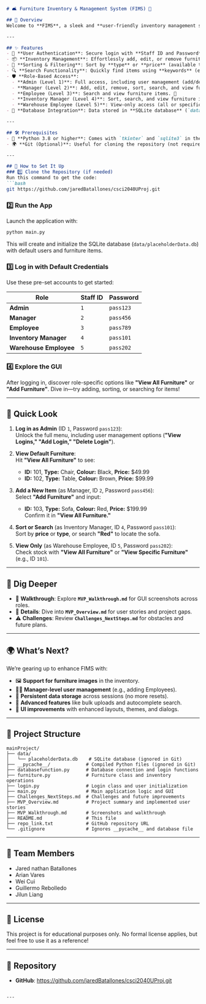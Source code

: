 ```markdown
# 🛋️ Furniture Inventory & Management System (FIMS) 🎉

## 🌟 Overview
Welcome to **FIMS**, a sleek and **user-friendly inventory management system** crafted for small-to-medium furniture stores! Originally a command-line tool, we’ve elevated it to a **Tkinter-based GUI** for this MVP. Featuring **secure login with role-based access** for **Admin, Manager, Employee, Inventory Manager, and Warehouse Employee** roles, FIMS empowers users to **track furniture, add or remove items, sort, search by keywords, and view specifics**—all backed by a robust **SQLite database**. This is our proud submission for the project milestone! 🚀

---

## ✨ Features
- 🔐 **User Authentication**: Secure login with **Staff ID and Password**, customized by role-based access levels (1-5).  
- 📦 **Inventory Management**: Effortlessly add, edit, or remove furniture items via an intuitive GUI.  
- 🔄 **Sorting & Filtering**: Sort by **type** or **price** (available to **Managers** and **Inventory Managers**).  
- 🔍 **Search Functionality**: Quickly find items using **keywords** (e.g., type or color) (available to **Employees** and **Inventory Managers**).  
- 🛡️ **Role-Based Access**:  
  - **Admin (Level 1)**: Full access, including user management (add/delete users). 🧑‍💼  
  - **Manager (Level 2)**: Add, edit, remove, sort, search, and view furniture. 🖥️  
  - **Employee (Level 3)**: Search and view furniture items. 👀  
  - **Inventory Manager (Level 4)**: Sort, search, and view furniture items. 📊  
  - **Warehouse Employee (Level 5)**: View-only access (all or specific items). 📋  
- 💾 **Database Integration**: Data stored in **SQLite database** (`data/placeholderData.db`), initialized with defaults on startup.  

---

## 🛠️ Prerequisites
- 🐍 **Python 3.8 or higher**: Comes with `tkinter` and `sqlite3` in the standard library.  
- 🌍 **Git (Optional)**: Useful for cloning the repository (not required if using the zip file).  

---

## 🚀 How to Set It Up
### 1️⃣ Clone the Repository (if needed)
Run this command to get the code:  
```bash
git https://github.com/jaredBatallones/csci2040UProj.git
```

### 2️⃣ Run the App
Launch the application with:  
```bash
python main.py
```
This will create and initialize the SQLite database (`data/placeholderData.db`) with default users and furniture items.

### 3️⃣ Log in with Default Credentials
Use these pre-set accounts to get started:  

| Role                 | Staff ID | Password  |
|----------------------|----------|-----------|
| **Admin**            | `1`      | `pass123` |
| **Manager**          | `2`      | `pass456` |
| **Employee**         | `3`      | `pass789` |
| **Inventory Manager**| `4`      | `pass101` |
| **Warehouse Employee**| `5`     | `pass202` |

### 4️⃣ Explore the GUI
After logging in, discover role-specific options like **"View All Furniture"** or **"Add Furniture"**. Dive in—try adding, sorting, or searching for items!

---

## 👀 Quick Look
1. **Log in as Admin** (ID `1`, Password `pass123`):  
   Unlock the full menu, including user management options (**"View Logins," "Add Login," "Delete Login"**).  

2. **View Default Furniture**:  
   Hit **"View All Furniture"** to see:  
   - **ID:** 101, **Type:** Chair, **Colour:** Black, **Price:** $49.99  
   - **ID:** 102, **Type:** Table, **Colour:** Brown, **Price:** $99.99  

3. **Add a New Item** (as Manager, ID `2`, Password `pass456`):  
   Select **"Add Furniture"** and input:  
   - **ID:** 103, **Type:** Sofa, **Colour:** Red, **Price:** $199.99  
   Confirm it in **"View All Furniture."**

4. **Sort or Search** (as Inventory Manager, ID `4`, Password `pass101`):  
   Sort by **price** or **type**, or search **"Red"** to locate the sofa.  

5. **View Only** (as Warehouse Employee, ID `5`, Password `pass202`):  
   Check stock with **"View All Furniture"** or **"View Specific Furniture"** (e.g., ID `101`).  

---

## 📖 Dig Deeper
- 📸 **Walkthrough**: Explore **`MVP_Walkthrough.md`** for GUI screenshots across roles.  
- 📖 **Details**: Dive into **`MVP_Overview.md`** for user stories and project gaps.  
- ⚠️ **Challenges**: Review **`Challenges_NextSteps.md`** for obstacles and future plans.  

---

## 🌍 What’s Next?
We’re gearing up to enhance FIMS with:  
- 🖼️ **Support for furniture images** in the inventory.  
- 🧑‍💼 **Manager-level user management** (e.g., adding Employees).  
- 💾 **Persistent data storage** across sessions (no more resets).  
- 🔧 **Advanced features** like bulk uploads and autocomplete search.  
- 🎨 **UI improvements** with enhanced layouts, themes, and dialogs.  

---

## 📁 Project Structure
```
mainProject/
├── data/
│   └── placeholderData.db    # SQLite database (ignored in Git)
├── __pycache__/             # Compiled Python files (ignored in Git)
├── databasefunction.py      # Database connection and login functions
├── furniture.py             # Furniture class and inventory operations
├── login.py                 # Login class and user initialization
├── main.py                  # Main application logic and GUI
├── Challenges_NextSteps.md  # Challenges and future improvements
├── MVP_Overview.md          # Project summary and implemented user stories
├── MVP_Walkthrough.md       # Screenshots and walkthrough
├── README.md                # This file
├── repo_link.txt            # GitHub repository URL
└── .gitignore               # Ignores __pycache__ and database file
```

---

## 👥 Team Members 
- Jared nathan Batallones
- Arian Vares
- Wei Cui
- Guillermo Rebolledo
- Jilun Liang

---

## 📜 License
This project is for educational purposes only. No formal license applies, but feel free to use it as a reference!  

---

## 🔗 Repository
- **GitHub**: https://github.com/jaredBatallones/csci2040UProj.git  
```

---